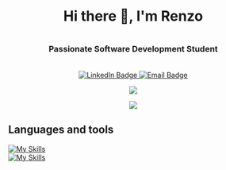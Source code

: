 # <h1 align="center">Hi there 👋, I'm Renzo</h1>
# <h3 align="center">Passionate Software Development Student</h3>
<br/>
<div align="center" dir="auto" id="badges">
  <a href="www.linkedin.com/in/renzomaggiori">
    <img src="https://img.shields.io/badge/LinkedIn-blue?style=for-the-badge&logo=linkedin&logoColor=white" alt="LinkedIn Badge"/>
  </a>
  <a href="mailto:maggiorirenzo@gmail.com">
    <img src="https://img.shields.io/badge/Gmail-red?style=for-the-badge&logo=gmail&logoColor=white" alt="Email Badge"/>
  </a>
</div>

<p align="center">
  <a>
    <img src="https://github-readme-stats-theta-six-93.vercel.app/api?username=renzomaggiori&show_icons=true&include_all_commits=true&count_private=true&show_icons=true&theme=radical" />
  </a>
</p>

<p align="center">
    <a href="https://github.com/anuraghazra/convoychat">
      <img src="https://github-readme-stats-theta-six-93.vercel.app/api/top-langs/?username=renzomaggiori&layout=compact&theme=radical" />
    </a>
</p>

## Languages and tools
  [![My Skills](https://skillicons.dev/icons?i=c,cpp,ts,js,html,css,react,tailwind,nextjs,haskell,godot)](https://skillicons.dev)
  <br/>
  [![My Skills](https://skillicons.dev/icons?i=nodejs,postgres,mongodb,go,docker,java,py,github,git,vscode,figma)](https://skillicons.dev)
